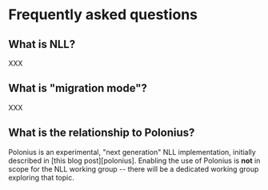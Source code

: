 # Frequently asked questions

## What is NLL?

XXX

## What is "migration mode"?

XXX

## What is the relationship to Polonius?

Polonius is an experimental, "next generation" NLL implementation,
initially described in [this blog post][polonius]. Enabling the use of
Polonius is **not** in scope for the NLL working group -- there will
be a dedicated working group exploring that topic.
